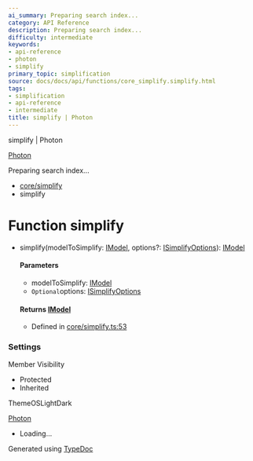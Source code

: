 ```yaml
---
ai_summary: Preparing search index...
category: API Reference
description: Preparing search index...
difficulty: intermediate
keywords:
- api-reference
- photon
- simplify
primary_topic: simplification
source: docs/docs/api/functions/core_simplify.simplify.html
tags:
- simplification
- api-reference
- intermediate
title: simplify | Photon
---
```

simplify | Photon

[Photon](../index.md)




Preparing search index...

* [core/simplify](../modules/core_simplify.md)
* simplify

# Function simplify

* simplify(modelToSimplify: [IModel](../interfaces/core_schema.IModel.md), options?: [ISimplifyOptions](../interfaces/core_maker.ISimplifyOptions.md)): [IModel](../interfaces/core_schema.IModel.md)

  #### Parameters

  + modelToSimplify: [IModel](../interfaces/core_schema.IModel.md)
  + `Optional`options: [ISimplifyOptions](../interfaces/core_maker.ISimplifyOptions.md)

  #### Returns [IModel](../interfaces/core_schema.IModel.md)

  + Defined in [core/simplify.ts:53](https://github.com/mwhite454/photon/blob/main/packages/photon/src/core/simplify.ts#L53)

### Settings

Member Visibility

* Protected
* Inherited

ThemeOSLightDark

[Photon](../index.md)

* Loading...

Generated using [TypeDoc](https://typedoc.org/)
